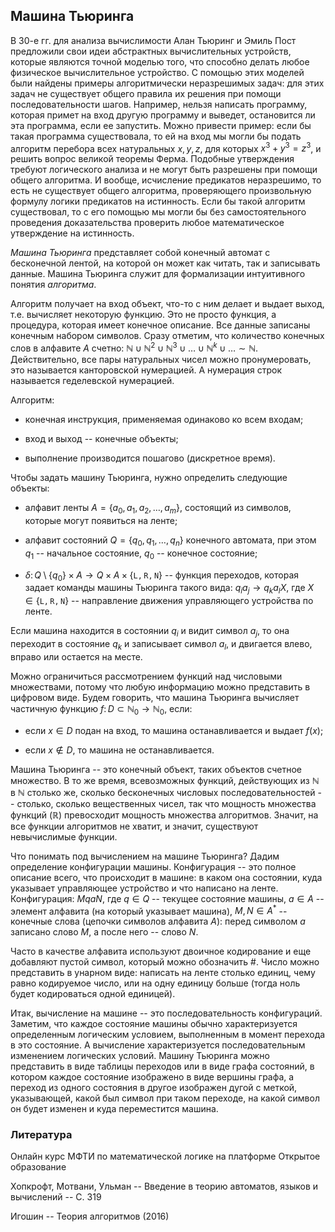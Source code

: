 ## Машина Тьюринга

В 30-е гг. для анализа вычислимости Алан Тьюринг и Эмиль Пост предложили свои идеи абстрактных вычислительных устройств,
которые являются точной моделью того, что способно делать любое физическое вычислительное устройство.
С помощью этих моделей были найдены примеры алгоритмически неразрешимых задач: для этих задач не существует общего правила их решения
при помощи последовательности шагов. Например, нельзя написать программу, которая примет на вход другую программу и выведет,
остановится ли эта программа, если ее запустить. Можно привести пример: если бы такая программа существовала, то ей на вход
мы могли бы подать алгоритм перебора всех натуральных $x, y, z$, для которых $x^3 + y^3 = z^3$, и решить вопрос великой теоремы Ферма. Подобные утверждения требуют логического анализа и не могут быть разрешены при помощи общего алгоритма. И вообще, исчисление предикатов неразрешимо, то есть не существует общего алгоритма, проверяющего произвольную формулу логики предикатов на истинность. Если бы такой алгоритм существовал, то с его помощью мы могли бы без самостоятельного проведения доказательства проверить любое математическое утверждение на истинность.


*Машина Тьюринга* представляет собой конечный автомат с бесконечной лентой, на которой он может как читать, так и 
записывать данные. Машина Тьюринга служит для формализации интуитивного понятия *алгоритма*.

Алгоритм получает на вход объект, что-то с ним делает и выдает выход, т.е. вычисляет некоторую функцию.
Это не просто функция, а процедура, которая имеет конечное описание.
Все данные записаны конечным набором символов. Сразу отметим, что количество конечных слов в алфавите $A$ счетно: $\mathbb N \cup \mathbb N^2 \cup \mathbb N^3 \cup \dots \cup \mathbb N^k \cup \ldots \sim \mathbb N$. Действительно, все пары натуральных чисел можно пронумеровать, это называется канторовской нумерацией. А нумерация строк называется геделевской нумерацией.

Алгоритм:

- конечная инструкция, применяемая одинаково ко всем входам;

- вход и выход -- конечные объекты;

- выполнение производится пошагово (дискретное время).

Чтобы задать машину Тьюринга, нужно определить следующие объекты:

- алфавит ленты $A = \{a_0, a_1, a_2, \ldots, a_m\}$, состоящий из символов, которые могут появиться на ленте;

- алфавит состояний $Q = \{q_0, q_1, \dots, q_n\}$ конечного автомата, при этом $q_1$ -- начальное состояние,
$q_0$ -- конечное состояние;

- $\delta \colon Q \setminus \{q_0\} \times A \to Q \times A \times \{\mathtt{L,R,N}\}$ -- функция переходов, которая задает команды машины Тьюринга такого вида: $q_i a_j \to q_k a_l X$, где $X \in \{\mathtt{L,R,N}\}$ -- направление движения управляющего устройства по ленте.

Если машина находится в состоянии $q_i$ и видит символ $a_j$, то она переходит в состояние $q_k$ и записывает символ $a_l$,
и двигается влево, вправо или остается на месте.


Можно ограничиться рассмотрением функций над числовыми множествами, потому что любую информацию можно представить
в цифровом виде.
Будем говорить, что машина Тьюринга вычисляет частичную функцию $f \colon D \subset \mathbb N_0 \to \mathbb N_0$, если:

- если $x \in D$ подан на вход, то машина останавливается и выдает $f(x)$;

- если $x \notin D$, то машина не останавливается.

Машина Тьюринга -- это конечный объект, таких объектов счетное множество. В то же время, всевозможных функций, действующих из
$\mathbb N$ в $\mathbb N$ столько же, сколько бесконечных числовых последовательностей -- столько, сколько вещественных чисел, так что мощность множества функций ($\mathbb R$) превосходит мощность множества алгоритмов. Значит, на все функции алгоритмов не хватит, и значит, существуют невычислимые функции.


Что понимать под вычислением на машине Тьюринга? Дадим определение конфигурации машины.
Конфигурация -- это полное описание всего, что происходит в машине: в каком она состоянии,
куда указывает управляющее устройство и что написано на ленте.
Конфигурация: $MqaN$, где $q \in Q$ -- текущее состояние машины, $a \in A$ -- элемент алфавита (на который указывает машина),
$M, N \in A^*$ -- конечные слова (цепочки символов алфавита $A$): перед символом $a$ записано слово $M$, а после него -- слово $N$.

Часто в качестве алфавита используют двоичное кодирование и еще добавляют пустой символ, который можно обозначить $\#$.
Число можно представить в унарном виде: написать на ленте столько единиц, чему равно кодируемое число, или на одну единицу больше (тогда ноль будет кодироваться одной единицей).

Итак, вычисление на машине -- это последовательность конфигураций. Заметим, что каждое состояние машины обычно характеризуется определенным логическим условием, выполненным в момент перехода в это состояние. А вычисление характеризуется последовательным изменением логических условий. Машину Тьюринга можно представить в виде таблицы переходов или в виде графа состояний, в котором каждое состояние изображено в виде вершины графа, а переход из одного состояния в другое изображен дугой с меткой, указывающей, какой был символ при таком переходе, на какой символ он будет изменен и куда переместится машина.





### Литература

Онлайн курс МФТИ по математической логике на платформе Открытое образование

Хопкрофт, Мотвани, Ульман -- Введение в теорию автоматов, языков и вычислений -- С. 319

Игошин -- Теория алгоритмов (2016)
